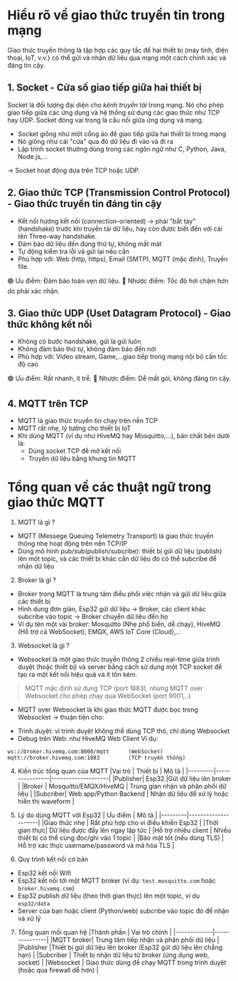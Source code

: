 # **Hiểu rõ về giao thức truyền tin trong mạng** #
Giao thức truyền thông là tập hợp các quy tắc để hai thiết bị (máy tính, điện thoại, IoT, v.v.) có thể gửi và nhận dữ liệu qua mạng một cách chính xác và đáng tin cậy.

## 1. Socket - Cửa số giao tiếp giữa hai thiết bị ##
Socket là đối tượng đại diện cho *kênh truyền tải* trong mạng. Nó cho phép giao tiếp giữa các ứng dụng và hệ thống sử dụng các giao thức như TCP hay UDP. Socket đóng vai trong là cầu nối giữa ứng dụng và mạng.

* Socket giống như một cổng ảo để giao tiếp giữa hai thiết bị trong mạng
* Nó giống như cái "cửa" qua đó dữ liệu đi vào và đi ra 
* Lập trình socket thường dùng trong các ngôn ngữ như C, Python, Java, Node.js,...

→ Socket hoạt động dựa trên TCP hoặc UDP.

## 2. Giao thức TCP (Transmission Control Protocol) - Giao thức truyền tin đáng tin cậy ##
* Kết nối hướng kết nối (connection-oriented) -> phải "bắt tay" (handshake) trước khi truyền tải dữ liệu, hay còn được biết đến với cái tên Three-way handshake. 
* Đảm bảo dữ liệu đến đúng thứ tự, không mất mát
* Tự động kiểm tra lỗi và gửi lại nếu cần
* Phù hợp với: Web (http, https), Email (SMTP), MQTT (mặc định), Truyền file.

🟢 Ưu điểm: Đảm bảo toàn vẹn dữ liệu.
🔴 Nhược điểm: Tốc độ hơi chậm hơn do phải xác nhận.

## 3. Giao thức UDP (Uset Datagram Protocol) - Giao thức không kết nối ##
* Không có bước handshake, gửi là gửi luôn 
* Không đảm bảo thứ tự, không đảm bảo đến nơi
* Phù hợp với: Video stream, Game,...giao tiếp trong mạng nội bộ cần tốc độ cao

🟢 Ưu điểm: Rất nhanh, ít trễ.
🔴 Nhược điểm: Dễ mất gói, không đáng tin cậy.

## 4. MQTT trên TCP ##
* MQTT là giao thức truyền tin chạy trên nền TCP 
* MQTT rất nhẹ, lý tưởng cho thiết bị IoT 
* Khi dùng MQTT (ví dụ như HiveMQ hay Mosquitto,...), bản chất bên dưới là: 
  * Dùng socket TCP để mở kết nối
  * Truyền dữ liệu bằng khung tin MQTT


# **Tổng quan về các thuật ngữ trong giao thức MQTT** #
1. MQTT là gì ?
* MQTT (Messege Queuing Telemetry Transport) là giao thức truyền thông nhẹ hoạt động trên nền TCP/IP
* Dùng mô hình pub/sub(publish/subcribe): thiết bị gửi dữ liệu (publish) lên một topic, và các thiết bị khác cần dữ liệu đó có thể subcribe để nhận dữ liệu

2. Broker là gì ?
* Broker trong MQTT là trung tâm điều phối việc nhận và gửi dữ liệu giữa các thiết bị 
* Hình dung đơn giản, Esp32 gửi dữ liệu -> Broker, các client khác subcribe vào topic -> Broker chuyển dữ liệu đến họ
* Ví dụ tên một vài broker: Mosquitto (Nhẹ phổ biến, dễ chạy), HiveMQ (Hỗ trợ cả WebSocket), EMQX, AWS IoT Core (Cloud),...

3. Websocket là gì ? 
* Websocket là một giao thức truyền thông 2 chiều real-time giữa trình duyệt (hoặc thiết bị) và server bằng cách sử dụng một TCP socket để tạo ra một kết nối hiệu quả và ít tốn kém.
> MQTT mặc định sử dụng TCP (port 1883), nhưng MQTT over Websocket cho phép chạy qua WebSocket (port 9001,..)
* MQTT over Websocket là khi giao thức MQTT được bọc trong Websocket -> thuận tiện cho: <br>
 - Trình duyệt: vì trình duyệt không thể dùng TCP thô, chỉ dùng Websocket
 - Debug trên Web: như HiveMQ Web Client 
Ví dụ:
```text 
ws://broker.hivemq.com:8000/mqtt      (WebSocket)
mqtt://broker.hivemq.com:1883         (TCP truyền thống)
``` 
4. Kiến trúc tổng quan của MQTT 
|Vai trò  | Thiết bị       | Mô tả              |
|---------|----------------|--------------------|
|Publisher| Esp32          |Gửi dữ liệu lên broker |
|Broker   | Mosquitto/EMQX/HiveMQ | Trung gian nhận và phân phối dữ liệu |
|Subcriber| Web app/Python Backend | Nhận dữ liệu để xử lý hoặc hiển thị waveform |

5. Lý do dùng MQTT với Esp32 
| Ưu điểm | Mô tả               |
|---------|---------------------|
|Giao thức nhẹ | Rất phù hợp cho vi điều khiển Esp32 |
|Thời gian thực| Dữ liệu được đẩy lên ngay lập tức |
|Hỗ trợ nhiều client | Nhiều thiết bị có thể cùng đọc/ghi vào 1 topic |
|Bảo mật tốt (nếu dùng TLS) | Hỗ trợ xác thực username/password và mã hóa TLS |

6. Quy trình kết nối cơ bản 
* Esp32 kết nối Wifi
* Esp32 kết nối tới một MQTT broker (ví dụ: `test.mosquitto.com` hoặc `broker.hivemq.com`)
* Esp32 publish dữ liệu (theo thời gian thực) lên một topic, ví dụ `esp32/data`
* Server của bạn hoặc client (Python/web) subcribe vào topic đó để nhận và xử lý 

7. Tổng quan mối quan hệ 
|Thành phần   | Vai trò chính |
|-------------|---------------|
|MQTT broker| Trung tâm tiếp nhận và phân phối dữ liệu |
|Publisher |Thiết bị gửi dữ liệu lên broker (Esp32 gửi dữ liệu lên chẳng hạn) |
|Subcriber | Thiết bị nhận dữ liệu từ broker (ứng dụng web, socket) |
|Websocket | Giao thức dùng để chạy MQTT trong trình duyệt (hoặc qua firewall dễ hơn) | 
